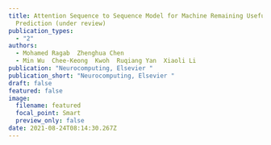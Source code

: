 ```yaml
---
title: Attention Sequence to Sequence Model for Machine Remaining Useful Life
  Prediction (under review)
publication_types:
  - "2"
authors:
  - Mohamed Ragab  Zhenghua Chen
  - Min Wu  Chee-Keong  Kwoh  Ruqiang Yan  Xiaoli Li
publication: "Neurocomputing, Elsevier "
publication_short: "Neurocomputing, Elsevier "
draft: false
featured: false
image:
  filename: featured
  focal_point: Smart
  preview_only: false
date: 2021-08-24T08:14:30.267Z
---
```


